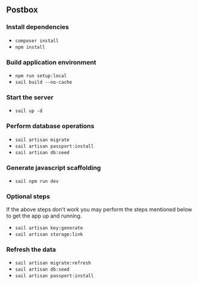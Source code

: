 ## Postbox

### Install dependencies
* `composer install`
* `npm install`

### Build application environment
* `npm run setup:local`
* `sail build --no-cache`

### Start the server
* `sail up -d`

### Perform database operations
* `sail artisan migrate`
* `sail artisan passport:install`
* `sail artisan db:seed`

### Generate javascript scaffolding
* `sail npm run dev`

### Optional steps
If the above steps don't work you may perform the steps mentioned below to get the app up and running.
* `sail artisan key:generate`
* `sail artisan storage:link`

### Refresh the data
* `sail artisan migrate:refresh`
* `sail artisan db:seed`
* `sail artisan passport:install`
